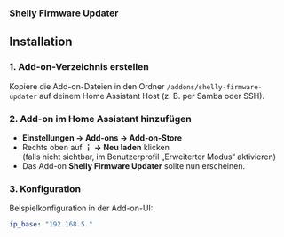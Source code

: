 ### Shelly Firmware Updater

## Installation
### 1. Add-on-Verzeichnis erstellen
Kopiere die Add-on-Dateien in den Ordner `/addons/shelly-firmware-updater` auf deinem Home Assistant Host (z. B. per Samba oder SSH).

### 2. Add-on im Home Assistant hinzufügen
- **Einstellungen → Add-ons → Add-on-Store**
- Rechts oben auf **⋮ → Neu laden** klicken  
  (falls nicht sichtbar, im Benutzerprofil „Erweiterter Modus“ aktivieren)
- Das Add-on **Shelly Firmware Updater** sollte nun erscheinen.

### 3. Konfiguration
Beispielkonfiguration in der Add-on-UI:
```yaml
ip_base: "192.168.5."